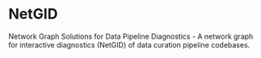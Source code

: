 # NetGID
Network Graph Solutions for Data Pipeline Diagnostics - A network graph for interactive diagnostics (NetGID) of data curation pipeline codebases.
